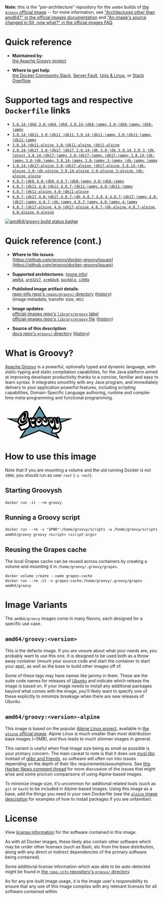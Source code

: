 <!--

********************************************************************************

WARNING:

    DO NOT EDIT "groovy/README.md"

    IT IS AUTO-GENERATED

    (from the other files in "groovy/" combined with a set of templates)

********************************************************************************

-->

**Note:** this is the "per-architecture" repository for the `amd64` builds of [the `groovy` official image](https://hub.docker.com/_/groovy) -- for more information, see ["Architectures other than amd64?" in the official images documentation](https://github.com/docker-library/official-images#architectures-other-than-amd64) and ["An image's source changed in Git, now what?" in the official images FAQ](https://github.com/docker-library/faq#an-images-source-changed-in-git-now-what).

# Quick reference

-	**Maintained by**:  
	[the Apache Groovy project](https://github.com/groovy/docker-groovy)

-	**Where to get help**:  
	[the Docker Community Slack](https://dockr.ly/comm-slack), [Server Fault](https://serverfault.com/help/on-topic), [Unix & Linux](https://unix.stackexchange.com/help/on-topic), or [Stack Overflow](https://stackoverflow.com/help/on-topic)

# Supported tags and respective `Dockerfile` links

-	[`3.0.14-jdk8`, `3.0-jdk8`, `jdk8`, `3.0.14-jdk8-jammy`, `3.0-jdk8-jammy`, `jdk8-jammy`](https://github.com/groovy/docker-groovy/blob/bc4c3ee2a4e26f14458b121f238bb862c9de6b27/jdk8/Dockerfile)
-	[`3.0.14-jdk11`, `3.0-jdk11`, `jdk11`, `3.0.14-jdk11-jammy`, `3.0-jdk11-jammy`, `jdk11-jammy`](https://github.com/groovy/docker-groovy/blob/bc4c3ee2a4e26f14458b121f238bb862c9de6b27/jdk11/Dockerfile)
-	[`3.0.14-jdk11-alpine`, `3.0-jdk11-alpine`, `jdk11-alpine`](https://github.com/groovy/docker-groovy/blob/bc4c3ee2a4e26f14458b121f238bb862c9de6b27/jdk11-alpine/Dockerfile)
-	[`3.0.14-jdk17`, `3.0-jdk17`, `jdk17`, `3.0.14-jdk`, `3.0-jdk`, `3.0.14`, `3.0`, `3`, `jdk`, `latest`, `3.0.14-jdk17-jammy`, `3.0-jdk17-jammy`, `jdk17-jammy`, `3.0.14-jdk-jammy`, `3.0-jdk-jammy`, `3.0.14-jammy`, `3.0-jammy`, `3-jammy`, `jdk-jammy`, `jammy`](https://github.com/groovy/docker-groovy/blob/bc4c3ee2a4e26f14458b121f238bb862c9de6b27/jdk17/Dockerfile)
-	[`3.0.14-jdk17-alpine`, `3.0-jdk17-alpine`, `jdk17-alpine`, `3.0.14-jdk-alpine`, `3.0-jdk-alpine`, `3.0.14-alpine`, `3.0-alpine`, `3-alpine`, `jdk-alpine`, `alpine`](https://github.com/groovy/docker-groovy/blob/bc4c3ee2a4e26f14458b121f238bb862c9de6b27/jdk17-alpine/Dockerfile)
-	[`4.0.7-jdk8`, `4.0-jdk8`, `4.0.7-jdk8-jammy`, `4.0-jdk8-jammy`](https://github.com/groovy/docker-groovy/blob/085e0eb9a0611dd84c16efdcad26f352157d6f79/jdk8/Dockerfile)
-	[`4.0.7-jdk11`, `4.0-jdk11`, `4.0.7-jdk11-jammy`, `4.0-jdk11-jammy`](https://github.com/groovy/docker-groovy/blob/085e0eb9a0611dd84c16efdcad26f352157d6f79/jdk11/Dockerfile)
-	[`4.0.7-jdk11-alpine`, `4.0-jdk11-alpine`](https://github.com/groovy/docker-groovy/blob/085e0eb9a0611dd84c16efdcad26f352157d6f79/jdk11-alpine/Dockerfile)
-	[`4.0.7-jdk17`, `4.0-jdk17`, `4.0.7-jdk`, `4.0.7`, `4.0`, `4`, `4.0.7-jdk17-jammy`, `4.0-jdk17-jammy`, `4.0.7-jdk-jammy`, `4.0.7-jammy`, `4.0-jammy`, `4-jammy`](https://github.com/groovy/docker-groovy/blob/085e0eb9a0611dd84c16efdcad26f352157d6f79/jdk17/Dockerfile)
-	[`4.0.7-jdk17-alpine`, `4.0-jdk17-alpine`, `4.0.7-jdk-alpine`, `4.0.7-alpine`, `4.0-alpine`, `4-alpine`](https://github.com/groovy/docker-groovy/blob/085e0eb9a0611dd84c16efdcad26f352157d6f79/jdk17-alpine/Dockerfile)

[![amd64/groovy build status badge](https://img.shields.io/jenkins/s/https/doi-janky.infosiftr.net/job/multiarch/job/amd64/job/groovy.svg?label=amd64/groovy%20%20build%20job)](https://doi-janky.infosiftr.net/job/multiarch/job/amd64/job/groovy/)

# Quick reference (cont.)

-	**Where to file issues**:  
	[https://github.com/groovy/docker-groovy/issues](https://github.com/groovy/docker-groovy/issues)

-	**Supported architectures**: ([more info](https://github.com/docker-library/official-images#architectures-other-than-amd64))  
	[`amd64`](https://hub.docker.com/r/amd64/groovy/), [`arm32v7`](https://hub.docker.com/r/arm32v7/groovy/), [`arm64v8`](https://hub.docker.com/r/arm64v8/groovy/), [`ppc64le`](https://hub.docker.com/r/ppc64le/groovy/), [`s390x`](https://hub.docker.com/r/s390x/groovy/)

-	**Published image artifact details**:  
	[repo-info repo's `repos/groovy/` directory](https://github.com/docker-library/repo-info/blob/master/repos/groovy) ([history](https://github.com/docker-library/repo-info/commits/master/repos/groovy))  
	(image metadata, transfer size, etc)

-	**Image updates**:  
	[official-images repo's `library/groovy` label](https://github.com/docker-library/official-images/issues?q=label%3Alibrary%2Fgroovy)  
	[official-images repo's `library/groovy` file](https://github.com/docker-library/official-images/blob/master/library/groovy) ([history](https://github.com/docker-library/official-images/commits/master/library/groovy))

-	**Source of this description**:  
	[docs repo's `groovy/` directory](https://github.com/docker-library/docs/tree/master/groovy) ([history](https://github.com/docker-library/docs/commits/master/groovy))

# What is Groovy?

[Apache Groovy](http://groovy-lang.org/) is a powerful, optionally typed and dynamic language, with static-typing and static compilation capabilities, for the Java platform aimed at improving developer productivity thanks to a concise, familiar and easy to learn syntax. It integrates smoothly with any Java program, and immediately delivers to your application powerful features, including scripting capabilities, Domain-Specific Language authoring, runtime and compile-time meta-programming and functional programming.

![logo](https://raw.githubusercontent.com/docker-library/docs/bb5fc730ed18c45d86425f9fa4265d50cb795ec8/groovy/logo.png)

# How to use this image

Note that if you are mounting a volume and the uid running Docker is not `1000`, you should run as user `root` (`-u root`).

## Starting Groovysh

`docker run -it --rm groovy`

## Running a Groovy script

`docker run --rm -v "$PWD":/home/groovy/scripts -w /home/groovy/scripts amd64/groovy groovy <script> <script-args>`

## Reusing the Grapes cache

The local Grapes cache can be reused across containers by creating a volume and mounting it in `/home/groovy/.groovy/grapes`.

```console
docker volume create --name grapes-cache
docker run --rm -it -v grapes-cache:/home/groovy/.groovy/grapes amd64/groovy
```

# Image Variants

The `amd64/groovy` images come in many flavors, each designed for a specific use case.

## `amd64/groovy:<version>`

This is the defacto image. If you are unsure about what your needs are, you probably want to use this one. It is designed to be used both as a throw away container (mount your source code and start the container to start your app), as well as the base to build other images off of.

Some of these tags may have names like jammy in them. These are the suite code names for releases of [Ubuntu](https://wiki.ubuntu.com/Releases) and indicate which release the image is based on. If your image needs to install any additional packages beyond what comes with the image, you'll likely want to specify one of these explicitly to minimize breakage when there are new releases of Ubuntu.

## `amd64/groovy:<version>-alpine`

This image is based on the popular [Alpine Linux project](https://alpinelinux.org), available in [the `alpine` official image](https://hub.docker.com/_/alpine). Alpine Linux is much smaller than most distribution base images (~5MB), and thus leads to much slimmer images in general.

This variant is useful when final image size being as small as possible is your primary concern. The main caveat to note is that it does use [musl libc](https://musl.libc.org) instead of [glibc and friends](https://www.etalabs.net/compare_libcs.html), so software will often run into issues depending on the depth of their libc requirements/assumptions. See [this Hacker News comment thread](https://news.ycombinator.com/item?id=10782897) for more discussion of the issues that might arise and some pro/con comparisons of using Alpine-based images.

To minimize image size, it's uncommon for additional related tools (such as `git` or `bash`) to be included in Alpine-based images. Using this image as a base, add the things you need in your own Dockerfile (see the [`alpine` image description](https://hub.docker.com/_/alpine/) for examples of how to install packages if you are unfamiliar).

# License

View [license information](http://www.apache.org/licenses/LICENSE-2.0.html) for the software contained in this image.

As with all Docker images, these likely also contain other software which may be under other licenses (such as Bash, etc from the base distribution, along with any direct or indirect dependencies of the primary software being contained).

Some additional license information which was able to be auto-detected might be found in [the `repo-info` repository's `groovy/` directory](https://github.com/docker-library/repo-info/tree/master/repos/groovy).

As for any pre-built image usage, it is the image user's responsibility to ensure that any use of this image complies with any relevant licenses for all software contained within.
